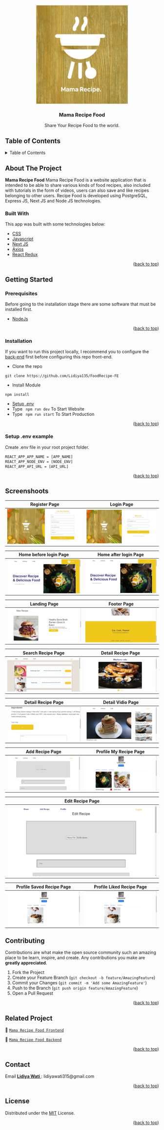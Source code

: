 <div id="top"></div>

<!-- PROJECT LOGO -->
<br />
<div align="center">
  <a href="https://github.com/Lidiya135/FoodRecipe-FE">
    <img src="https://github.com/Lidiya135/FoodRecipe-FE/blob/main/public/ss/logo.png" alt="Logo" width="300px">
  </a>

  <h3 align="center">Mama Recipe Food</h3>

  <p align="center">
    Share Your Recipe Food to the world.
    <br />
</div>

<!-- TABLE OF CONTENTS -->

## Table of Contents

<details>
  <summary>Table of Contents</summary>
  <ol>
    <li>
      <a href="#about-the-project">About The Project</a>
      <ul>
        <li><a href="#built-with">Built With</a></li>
      </ul>
    </li>
    <li>
      <a href="#getting-started">Getting Started</a>
      <ul>
        <li><a href="#prerequisites">Prerequisites</a></li>
        <li><a href="#installation">Installation</a></li>
        <li><a href="#setup-env-example">Setup .env example</a></li>
      </ul>
    </li>
    <li><a href="#screenshoots">Screenshots</a></li>
    <li><a href="#contributing">Contributing</a></li>
    <li><a href="#related-project">Related Project</a></li>
    <li><a href="#contact">Contact</a></li>
    <li><a href="#license">License</a></li>
  </ol>
</details>

<!-- ABOUT THE PROJECT -->

## About The Project

**Mama Recipe Food** Mama Recipe Food is a website application that is intended to be able to share various kinds of food recipes, also included with tutorials in the form of videos, users can also save and like recipes belonging to other users. Recipe Food is developed using PostgreSQL, Express JS, Next JS and Node JS technologies.

### Built With

This app was built with some technologies below:

- [CSS](https://developer.mozilla.org/en-US/docs/Web/CSS)
- [Javascript](https://www.javascript.com/)
- [Next JS](https://nextjs.org/)
- [Axios](https://axios-http.com/)
- [React Redux](https://react-redux.js.org/introduction/getting-started)

<p align="right">(<a href="#top">back to top</a>)</p>

<!-- GETTING STARTED -->

## Getting Started

### Prerequisites

Before going to the installation stage there are some software that must be installed first.

- [NodeJs](https://nodejs.org/en/download/)

<p align="right">(<a href="#top">back to top</a>)</p>

### Installation

If you want to run this project locally, I recommend you to configure the [back-end](https://github.com/Lidiya135/FoodRecipe-BE) first before configuring this repo front-end.

- Clone the repo

```
git clone https://github.com/Lidiya135/FoodRecipe-FE
```

- Install Module

```
npm install
```

- <a href="#setup-env">Setup .env</a>
- Type ` npm run dev` To Start Website
- Type ` npm run start` To Start Production

<p align="right">(<a href="#top">back to top</a>)</p>

### Setup .env example

Create .env file in your root project folder.

```
REACT_APP_APP_NAME = [APP_NAME]
REACT_APP_NODE_ENV = [NODE_ENV]
REACT_APP_API_URL = [API_URL]
```

<p align="right">(<a href="#top">back to top</a>)</p>

## Screenshoots

| Register Page | Login Page |
| ------------- | ------------- |
| ![Register](https://github.com/Lidiya135/FoodRecipe-FE/blob/main/public/ss/register.png "Register Page") | ![Login](https://github.com/Lidiya135/FoodRecipe-FE/blob/main/public/ss/login.png "Login Page")|

| Home before login Page | Home after login Page |
| ------------- | ------------- |
| ![Home](https://github.com/Lidiya135/FoodRecipe-FE/blob/main/public/ss/home_before.png "Home before Page") | ![Home](https://github.com/Lidiya135/FoodRecipe-FE/blob/main/public/ss/landing_page.png "Home after Page")|

| Landing Page | Footer Page |
| ------------- | ------------- |
| ![Landing Page](https://github.com/Lidiya135/FoodRecipe-FE/blob/main/public/ss/home.png " Landing Page") | ![Footer](https://github.com/Lidiya135/FoodRecipe-FE/blob/main/public/ss/footer.png "Footer Page")|

| Search Recipe Page | Detail Recipe Page |
| ------------- | ------------- |
| ![Search Recipe](https://github.com/Lidiya135/FoodRecipe-FE/blob/main/public/ss/search_recipe.png "Search Recipe Page") | ![Detail Recipe](https://github.com/Lidiya135/FoodRecipe-FE/blob/main/public/ss/detail_recipe%2Blike%2Bsave.png "Detail Recipe Page")|

| Detail Recipe Page | Detail Vidio Page |
| ------------- | ------------- |
| ![Detail Recipe](https://github.com/Lidiya135/FoodRecipe-FE/blob/main/public/ss/detail_recipe%2Bplay%2Bcomment.png "Detail Recipe Page") | ![Detail Vidio Recipe](https://github.com/Lidiya135/FoodRecipe-FE/blob/main/public/ss/detail_vidio.png "Detail Vidio Recipe Page") | 

| Add Recipe Page | Profile My Recipe Page |
| ------------- | ------------- |
| ![Add Recipe](https://github.com/Lidiya135/FoodRecipe-FE/blob/main/public/ss/add_recipe.png "Add Recipe Page") | ![Profile My Recipe](https://github.com/Lidiya135/FoodRecipe-FE/blob/main/public/ss/profile%2BmyRecipe.png "Profile My Recipe Page") |

| Edit Recipe Page | 
| ------------- |
| ![Edit Recipe](https://github.com/Lidiya135/FoodRecipe-FE/blob/main/public/ss/edit_recipe.png "Edit Recipe Page") |

| Profile Saved Recipe Page | Profile Liked Recipe Page |
| ------------- | ------------- |
| ![Profile Saved Recipe](https://github.com/Lidiya135/FoodRecipe-FE/blob/main/public/ss/saved_recipe.png "Profile Saved Recipe Page") | ![Profile Liked Recipe](https://github.com/Lidiya135/FoodRecipe-FE/blob/main/public/ss/liked_recipe.png "Profile Liked Recipe Page") |


## Contributing

Contributions are what make the open source community such an amazing place to be learn, inspire, and create. Any contributions you make are **greatly appreciated**.

1. Fork the Project
2. Create your Feature Branch (`git checkout -b feature/AmazingFeature`)
3. Commit your Changes (`git commit -m 'Add some AmazingFeature'`)
4. Push to the Branch (`git push origin feature/AmazingFeature`)
5. Open a Pull Request

<p align="right">(<a href="#top">back to top</a>)</p>

## Related Project

:rocket: [`Mama Recipe Food Frontend`](https://github.com/Lidiya135/FoodRecipe-FE)

:rocket: [`Mama Recipe Food Backend`](https://github.com/Lidiya135/FoodRecipe-BE)


<p align="right">(<a href="#top">back to top</a>)</p>

## Contact

<p>
Email 
   <a href="https://github.com/Lidiya135">
     <b>Lidiya Wati</b>
   </a>
 : lidiyawati315@gmail.com</p>

<p align="right">(<a href="#top">back to top</a>)</p>

## License

Distributed under the [MIT](/LICENSE) License.

<p align="right">(<a href="#top">back to top</a>)</p>

